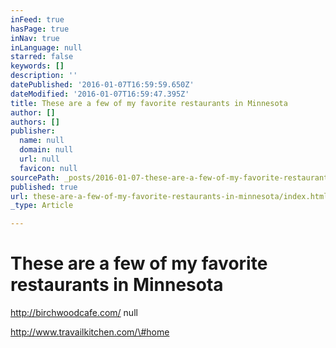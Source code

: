 ```yaml
---
inFeed: true
hasPage: true
inNav: true
inLanguage: null
starred: false
keywords: []
description: ''
datePublished: '2016-01-07T16:59:59.650Z'
dateModified: '2016-01-07T16:59:47.395Z'
title: These are a few of my favorite restaurants in Minnesota
author: []
authors: []
publisher:
  name: null
  domain: null
  url: null
  favicon: null
sourcePath: _posts/2016-01-07-these-are-a-few-of-my-favorite-restaurants-in-minnesota.md
published: true
url: these-are-a-few-of-my-favorite-restaurants-in-minnesota/index.html
_type: Article

---
```

# **These are a few of my favorite restaurants in Minnesota**

http://birchwoodcafe.com/
null

http://www.travailkitchen.com/\#home